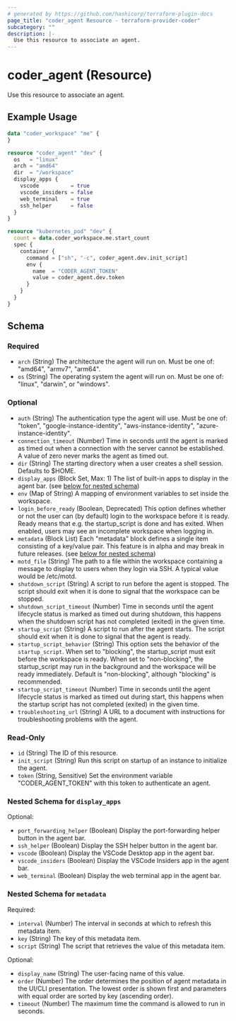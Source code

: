 ```yaml
---
# generated by https://github.com/hashicorp/terraform-plugin-docs
page_title: "coder_agent Resource - terraform-provider-coder"
subcategory: ""
description: |-
  Use this resource to associate an agent.
---
```


# coder_agent (Resource)

Use this resource to associate an agent.

## Example Usage

```terraform
data "coder_workspace" "me" {
}

resource "coder_agent" "dev" {
  os   = "linux"
  arch = "amd64"
  dir  = "/workspace"
  display_apps {
    vscode          = true
    vscode_insiders = false
    web_terminal    = true
    ssh_helper      = false
  }
}

resource "kubernetes_pod" "dev" {
  count = data.coder_workspace.me.start_count
  spec {
    container {
      command = ["sh", "-c", coder_agent.dev.init_script]
      env {
        name  = "CODER_AGENT_TOKEN"
        value = coder_agent.dev.token
      }
    }
  }
}
```

<!-- schema generated by tfplugindocs -->
## Schema

### Required

- `arch` (String) The architecture the agent will run on. Must be one of: "amd64", "armv7", "arm64".
- `os` (String) The operating system the agent will run on. Must be one of: "linux", "darwin", or "windows".

### Optional

- `auth` (String) The authentication type the agent will use. Must be one of: "token", "google-instance-identity", "aws-instance-identity", "azure-instance-identity".
- `connection_timeout` (Number) Time in seconds until the agent is marked as timed out when a connection with the server cannot be established. A value of zero never marks the agent as timed out.
- `dir` (String) The starting directory when a user creates a shell session. Defaults to $HOME.
- `display_apps` (Block Set, Max: 1) The list of built-in apps to display in the agent bar. (see [below for nested schema](#nestedblock--display_apps))
- `env` (Map of String) A mapping of environment variables to set inside the workspace.
- `login_before_ready` (Boolean, Deprecated) This option defines whether or not the user can (by default) login to the workspace before it is ready. Ready means that e.g. the startup_script is done and has exited. When enabled, users may see an incomplete workspace when logging in.
- `metadata` (Block List) Each "metadata" block defines a single item consisting of a key/value pair. This feature is in alpha and may break in future releases. (see [below for nested schema](#nestedblock--metadata))
- `motd_file` (String) The path to a file within the workspace containing a message to display to users when they login via SSH. A typical value would be /etc/motd.
- `shutdown_script` (String) A script to run before the agent is stopped. The script should exit when it is done to signal that the workspace can be stopped.
- `shutdown_script_timeout` (Number) Time in seconds until the agent lifecycle status is marked as timed out during shutdown, this happens when the shutdown script has not completed (exited) in the given time.
- `startup_script` (String) A script to run after the agent starts. The script should exit when it is done to signal that the agent is ready.
- `startup_script_behavior` (String) This option sets the behavior of the `startup_script`. When set to "blocking", the startup_script must exit before the workspace is ready. When set to "non-blocking", the startup_script may run in the background and the workspace will be ready immediately. Default is "non-blocking", although "blocking" is recommended.
- `startup_script_timeout` (Number) Time in seconds until the agent lifecycle status is marked as timed out during start, this happens when the startup script has not completed (exited) in the given time.
- `troubleshooting_url` (String) A URL to a document with instructions for troubleshooting problems with the agent.

### Read-Only

- `id` (String) The ID of this resource.
- `init_script` (String) Run this script on startup of an instance to initialize the agent.
- `token` (String, Sensitive) Set the environment variable "CODER_AGENT_TOKEN" with this token to authenticate an agent.

<a id="nestedblock--display_apps"></a>
### Nested Schema for `display_apps`

Optional:

- `port_forwarding_helper` (Boolean) Display the port-forwarding helper button in the agent bar.
- `ssh_helper` (Boolean) Display the SSH helper button in the agent bar.
- `vscode` (Boolean) Display the VSCode Desktop app in the agent bar.
- `vscode_insiders` (Boolean) Display the VSCode Insiders app in the agent bar.
- `web_terminal` (Boolean) Display the web terminal app in the agent bar.


<a id="nestedblock--metadata"></a>
### Nested Schema for `metadata`

Required:

- `interval` (Number) The interval in seconds at which to refresh this metadata item.
- `key` (String) The key of this metadata item.
- `script` (String) The script that retrieves the value of this metadata item.

Optional:

- `display_name` (String) The user-facing name of this value.
- `order` (Number) The order determines the position of agent metadata in the UI/CLI presentation. The lowest order is shown first and parameters with equal order are sorted by key (ascending order).
- `timeout` (Number) The maximum time the command is allowed to run in seconds.
